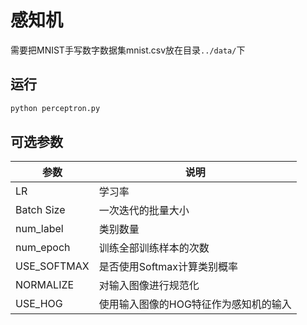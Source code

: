 # 感知机

需要把MNIST手写数字数据集mnist.csv放在目录`../data/`下

## 运行
```bash
python perceptron.py
```

## 可选参数
参数|说明
----|---
LR | 学习率
Batch Size | 一次迭代的批量大小
num_label | 类别数量
num_epoch | 训练全部训练样本的次数
USE_SOFTMAX | 是否使用Softmax计算类别概率
NORMALIZE | 对输入图像进行规范化
USE_HOG | 使用输入图像的HOG特征作为感知机的输入
